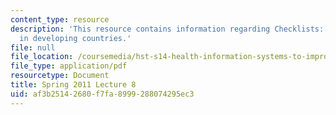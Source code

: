 ```yaml
---
content_type: resource
description: 'This resource contains information regarding Checklists: Quality improvement
  in developing countries.'
file: null
file_location: /coursemedia/hst-s14-health-information-systems-to-improve-quality-of-care-in-resource-poor-settings-spring-2012/af3b25142680f7fa8999288074295ec3_MITHST_S14S12_lec13_1108.pdf
file_type: application/pdf
resourcetype: Document
title: Spring 2011 Lecture 8
uid: af3b2514-2680-f7fa-8999-288074295ec3
---
```

